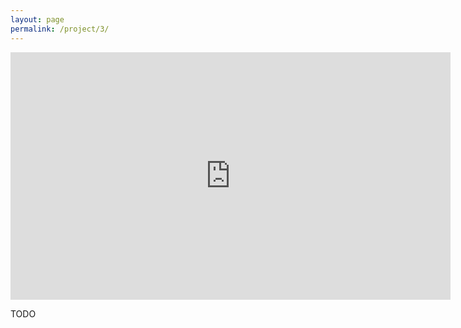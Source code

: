 ```yaml
---
layout: page
permalink: /project/3/
---
```

<iframe width="704" height="396" src="https://www.youtube.com/embed/vI2_C07b96E" title="YouTube video player" frameborder="0" allow="accelerometer; autoplay; clipboard-write; encrypted-media; gyroscope; picture-in-picture" allowfullscreen></iframe>

TODO